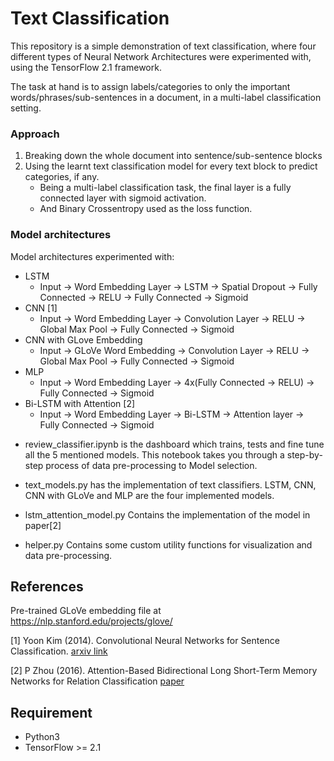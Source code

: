 # Text Classification

This repository is a simple demonstration of text classification, where four different types of Neural Network Architectures 
were experimented with, using the TensorFlow 2.1 framework.

The task at hand is to assign labels/categories to only the important words/phrases/sub-sentences in a document, in a multi-label classification setting.

### Approach
1. Breaking down the whole document into sentence/sub-sentence blocks
2. Using the learnt text classification model for every text block to predict categories, if any.
   - Being a multi-label classification task, the final layer is a fully connected layer with sigmoid activation.
   - And Binary Crossentropy used as the loss function.
   
### Model architectures
Model architectures experimented with: 
* LSTM 
   - Input -> Word Embedding Layer -> LSTM -> Spatial Dropout -> Fully Connected -> RELU -> Fully Connected -> Sigmoid
* CNN [1]
   - Input -> Word Embedding Layer -> Convolution Layer -> RELU -> Global Max Pool -> Fully Connected -> Sigmoid
* CNN with GLove Embedding
   - Input -> GLoVe Word Embedding -> Convolution Layer -> RELU -> Global Max Pool -> Fully Connected -> Sigmoid
* MLP
   - Input -> Word Embedding Layer -> 4x(Fully Connected -> RELU) -> Fully Connected -> Sigmoid 
* Bi-LSTM with Attention [2]
   - Input -> Word Embedding Layer -> Bi-LSTM -> Attention layer -> Fully Connected -> Sigmoid
   



- review_classifier.ipynb is the dashboard which trains, tests and fine tune all the 5 mentioned models. This notebook takes you through a step-by-step process of data pre-processing to Model selection.

- text_models.py has the implementation of text classifiers. LSTM, CNN, CNN with GLoVe and MLP are the four
implemented models.

- lstm_attention_model.py Contains the implementation of the model in paper[2]

- helper.py Contains some custom utility functions for visualization and data pre-processing.

## References

Pre-trained GLoVe embedding file at https://nlp.stanford.edu/projects/glove/

<a id="1">[1]</a> 
Yoon Kim (2014). 
Convolutional Neural Networks for Sentence Classification. [arxiv link](http://arxiv.org/abs/1408.5882)

<a id="1">[2]</a> 
P Zhou (2016). 
Attention-Based Bidirectional Long Short-Term Memory Networks for Relation Classification [paper](https://www.aclweb.org/anthology/P16-2034.pdf)

## Requirement
- Python3
- TensorFlow >= 2.1

